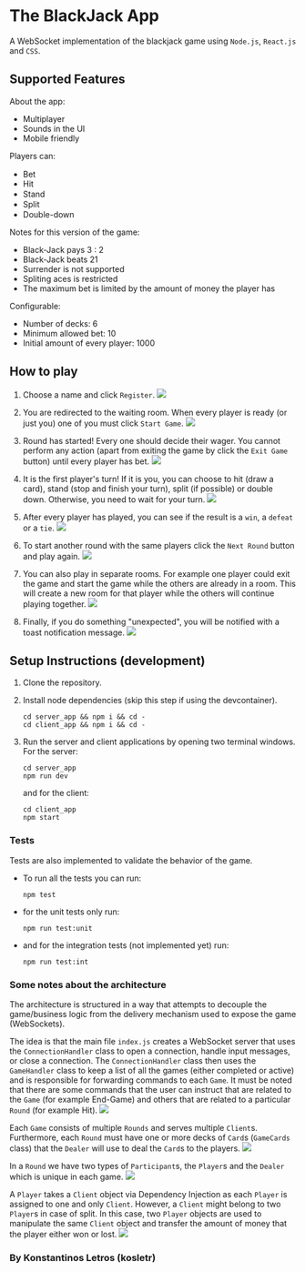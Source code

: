 # The BlackJack App

A WebSocket implementation of the blackjack game using `Node.js`, `React.js` and `CSS`.
## Supported Features

About the app:
- Multiplayer
- Sounds in the UI
- Mobile friendly

Players can:
 - Bet <img src="client_app/src/assets/images/bet.png" width="15"/>
 - Hit <img src="client_app/src/assets/images/hit.png" width="10"/>
 - Stand <img src="client_app/src/assets/images/stand.png" width="15"/>
 - Split <img src="client_app/src/assets/images/split.png" width="15"/>
 - Double-down <img src="client_app/src/assets/images/doubledown.png" width="15"/>

Notes for this version of the game:
 - Black-Jack pays 3 : 2
 - Black-Jack beats 21
 - Surrender is not supported
 - Spliting aces is restricted
 - The maximum bet is limited by the amount of money the player has

 Configurable:
 -  Number of decks: 6
 -  Minimum allowed bet: 10
 -  Initial amount of every player: 1000

## How to play

1. Choose a name and click `Register`. 
![](screenshots/register_page.png)

2. You are redirected to the waiting room. When every player is ready (or just you) one of you must click `Start Game`.
![](screenshots/start_game.png)

3. Round has started! Every one should decide their wager. You cannot perform any action (apart from exiting the game by click the `Exit Game` button) until every player has bet.
![](screenshots/three_players.png)

4. It is the first player's turn! If it is you, you can choose to hit (draw a card), stand (stop and finish your turn), split (if possible) or double down. Otherwise, you need to wait for your turn.
![](screenshots/first_player.png)

5. After every player has played, you can see if the result is a `win`, a `defeat` or a `tie`.
![](screenshots/defeat.png)

6. To start another round with the same players click the `Next Round` button and play again.
![](screenshots/win.png)

7. You can also play in separate rooms. For example one player could exit the game and start the game while the others are already in a room. This will create a new room for that player while the others will continue playing together.
 ![](screenshots/two_rooms.png)

8. Finally, if you do something "unexpected", you will be notified with a toast notification message.
![](screenshots/wrong_bet.png)

## Setup Instructions (development)

1. Clone the repository.
2. Install node dependencies (skip this step if using the devcontainer).

    ```
    cd server_app && npm i && cd -
    cd client_app && npm i && cd -
    ```

3. Run the server and client applications by opening two terminal windows. For the server:
    ```
    cd server_app
    npm run dev
    ```
    and for the client:
    ```
    cd client_app
    npm start
    ```
### Tests

Tests are also implemented to validate the behavior of the game.

- To run all the tests you can run:

    ```
    npm test
    ```

 - for the unit tests only run:
    
    ```
    npm run test:unit
    ```
-  and for the integration tests (not implemented yet) run:
    ```
    npm run test:int
    ```

### Some notes about the architecture

The architecture is structured in a way that attempts to decouple the game/business logic from the delivery mechanism used to expose the game (WebSockets).

The idea is that the main file `index.js` creates a WebSocket server that uses the `ConnectionHandler` class to open a connection, handle input messages, or close a connection. The `ConnectionHandler` class then uses the `GameHandler` class to keep a list of all the games (either completed or active) and is responsible for forwarding commands to each `Game`. It must be noted that there are some commands that the user can instruct that are related to the `Game` (for example End-Game) and others that are related to a particular `Round` (for example Hit).
![](notes/server.png)

Each `Game` consists of multiple `Rounds` and serves multiple `Client`s. Furthermore, each `Round` must have one or more decks of `Card`s (`GameCards` class) that the `Dealer` will use to deal the `Card`s to the players.
![](notes/game.png)

In a `Round` we have two types of `Participant`s, the `Player`s and the `Dealer` which is unique in each game.
![](notes/participant.png)

 A `Player` takes a `Client` object via Dependency Injection as each `Player` is assigned to one and only `Client`. However, a `Client` might belong to two `Player`s in case of split. In this case, two `Player` objects are used to manipulate the same `Client` object and transfer the amount of money that the player either won or lost.
 ![](notes/client.png)

 ### By Konstantinos Letros (kosletr)
